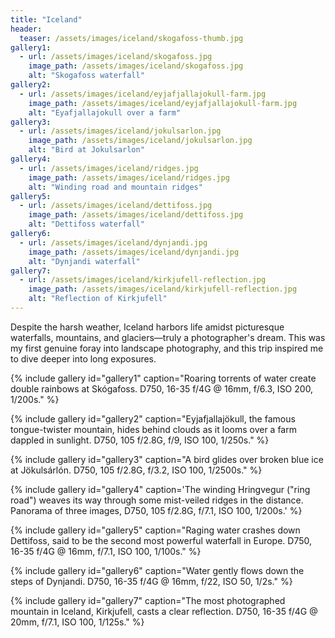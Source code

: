 ```yaml
---
title: "Iceland"
header:
  teaser: /assets/images/iceland/skogafoss-thumb.jpg
gallery1:
  - url: /assets/images/iceland/skogafoss.jpg
    image_path: /assets/images/iceland/skogafoss.jpg
    alt: "Skogafoss waterfall"
gallery2:
  - url: /assets/images/iceland/eyjafjallajokull-farm.jpg
    image_path: /assets/images/iceland/eyjafjallajokull-farm.jpg
    alt: "Eyafjallajokull over a farm"
gallery3:
  - url: /assets/images/iceland/jokulsarlon.jpg
    image_path: /assets/images/iceland/jokulsarlon.jpg
    alt: "Bird at Jokulsarlon"
gallery4:
  - url: /assets/images/iceland/ridges.jpg
    image_path: /assets/images/iceland/ridges.jpg
    alt: "Winding road and mountain ridges"
gallery5:
  - url: /assets/images/iceland/dettifoss.jpg
    image_path: /assets/images/iceland/dettifoss.jpg
    alt: "Dettifoss waterfall"
gallery6:
  - url: /assets/images/iceland/dynjandi.jpg
    image_path: /assets/images/iceland/dynjandi.jpg
    alt: "Dynjandi waterfall"
gallery7:
  - url: /assets/images/iceland/kirkjufell-reflection.jpg
    image_path: /assets/images/iceland/kirkjufell-reflection.jpg
    alt: "Reflection of Kirkjufell"
---
```


Despite the harsh weather, Iceland harbors life amidst picturesque waterfalls, mountains, and glaciers—truly a photographer's dream. This was my first genuine foray into landscape photography, and this trip inspired me to dive deeper into long exposures.

{% include gallery id="gallery1" caption="Roaring torrents of water create double rainbows at Skógafoss. D750, 16-35 f/4G @ 16mm, f/6.3, ISO 200, 1/200s." %}

{% include gallery id="gallery2" caption="Eyjafjallajökull, the famous tongue-twister mountain, hides behind clouds as it looms over a farm dappled in sunlight. D750, 105 f/2.8G, f/9, ISO 100, 1/250s." %}

{% include gallery id="gallery3" caption="A bird glides over broken blue ice at Jökulsárlón. D750, 105 f/2.8G, f/3.2, ISO 100, 1/2500s." %}

{% include gallery id="gallery4" caption='The winding Hringvegur ("ring road") weaves its way through some mist-veiled ridges in the distance. Panorama of three images, D750, 105 f/2.8G, f/7.1, ISO 100, 1/200s.' %}

{% include gallery id="gallery5" caption="Raging water crashes down Dettifoss, said to be the second most powerful waterfall in Europe. D750, 16-35 f/4G @ 16mm, f/7.1, ISO 100, 1/100s." %}

{% include gallery id="gallery6" caption="Water gently flows down the steps of Dynjandi. D750, 16-35 f/4G @ 16mm, f/22, ISO 50, 1/2s." %}

{% include gallery id="gallery7" caption="The most photographed mountain in Iceland, Kirkjufell, casts a clear reflection. D750, 16-35 f/4G @ 20mm, f/7.1, ISO 100, 1/125s." %}
